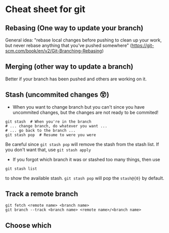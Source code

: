 # Cheat sheet for git
## Rebasing (One way to update your branch)
General idea: "rebase local changes before pushing to clean up your work, but never rebase anything that you’ve pushed somewhere" (https://git-scm.com/book/en/v2/Git-Branching-Rebasing)

## Merging (other way to update a branch)
Better if your branch has been pushed and others are working on it.

## Stash (uncommited changes 😲)
- When you want to change branch but you can't since you have uncommited changes, but the changes are not ready to be commited!
```shell
git stash  # When you're in the branch
# ... change branch, do whatever you want ...
# ... go back to the branch ...
git stash pop  # Resume to were you were
```
Be careful since `git stash pop` will remove the stash from the stash list. If you don't want that, use `git stash apply`
- If you forgot which branch it was or stashed too many things, then use
```shell
git stash list
```
to show the available stash. `git stash pop` will pop the `stash@{0}` by default.

## Track a remote branch
```shell
git fetch <remote name> <branch name>
git branch --track <branch name> <remote name>/<branch name>
```

## Choose which 
